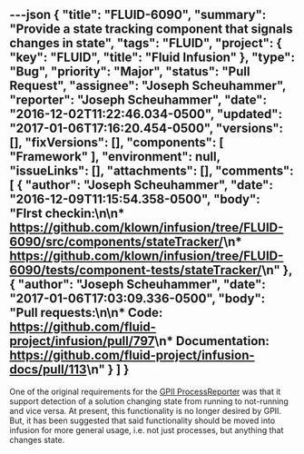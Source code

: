 ---json
{
  "title": "FLUID-6090",
  "summary": "Provide a state tracking component that signals changes in state",
  "tags": "FLUID",
  "project": {
    "key": "FLUID",
    "title": "Fluid Infusion"
  },
  "type": "Bug",
  "priority": "Major",
  "status": "Pull Request",
  "assignee": "Joseph Scheuhammer",
  "reporter": "Joseph Scheuhammer",
  "date": "2016-12-02T11:22:46.034-0500",
  "updated": "2017-01-06T17:16:20.454-0500",
  "versions": [],
  "fixVersions": [],
  "components": [
    "Framework"
  ],
  "environment": null,
  "issueLinks": [],
  "attachments": [],
  "comments": [
    {
      "author": "Joseph Scheuhammer",
      "date": "2016-12-09T11:15:54.358-0500",
      "body": "FIrst checkin:\n\n* <https://github.com/klown/infusion/tree/FLUID-6090/src/components/stateTracker/>\n* <https://github.com/klown/infusion/tree/FLUID-6090/tests/component-tests/stateTracker/>\n"
    },
    {
      "author": "Joseph Scheuhammer",
      "date": "2017-01-06T17:03:09.336-0500",
      "body": "Pull requests:\n\n* Code: <https://github.com/fluid-project/infusion/pull/797>\n* Documentation:  <https://github.com/fluid-project/infusion-docs/pull/113>\n"
    }
  ]
}
---
One of the original requirements for the [GPII ProcessReporter](https://issues.gpii.net/browse/GPII-442) was that it support detection of a solution changing state from running to not-running and vice versa.  At present, this functionality is no longer desired by GPII.  But, it has been suggested that said functionality should be moved into infusion for more general usage, i.e. not just processes, but anything that changes state.

        